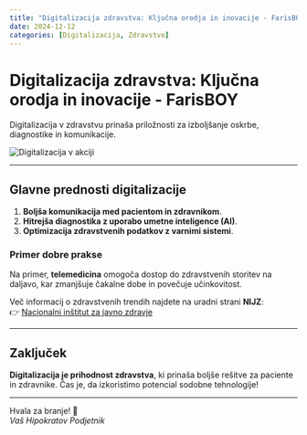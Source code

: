 ```yaml
---
title: "Digitalizacija zdravstva: Ključna orodja in inovacije - FarisBOY"
date: 2024-12-12
categories: [Digitalizacija, Zdravstvo]
---
```


# Digitalizacija zdravstva: Ključna orodja in inovacije   - FarisBOY

Digitalizacija v zdravstvu prinaša priložnosti za izboljšanje oskrbe, diagnostike in komunikacije.  

![Digitalizacija v akciji](https://files.worldwildlife.org/wwfcmsprod/images/Brown_Bear_/story_full_width/3box0qwlkk_brownbear_hero.jpg)  

---

## Glavne prednosti digitalizacije  

1. **Boljša komunikacija med pacientom in zdravnikom**.  
2. **Hitrejša diagnostika z uporabo umetne inteligence (AI)**.  
3. **Optimizacija zdravstvenih podatkov z varnimi sistemi**.  

### Primer dobre prakse  
Na primer, **telemedicina** omogoča dostop do zdravstvenih storitev na daljavo, kar zmanjšuje čakalne dobe in povečuje učinkovitost.

Več informacij o zdravstvenih trendih najdete na uradni strani **NIJZ**:  
👉 [Nacionalni inštitut za javno zdravje](https://nijz.si/)

---

## Zaključek  

**Digitalizacija je prihodnost zdravstva**, ki prinaša boljše rešitve za paciente in zdravnike. Čas je, da izkoristimo potencial sodobne tehnologije!  

---

Hvala za branje! 🚀  
*Vaš Hipokratov Podjetnik*
